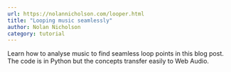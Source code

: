 ```yaml
---
url: https://nolannicholson.com/looper.html
title: "Looping music seamlessly"
author: Nolan Nicholson
category: tutorial
---
```


Learn how to analyse music to find seamless loop points in this blog post. The code is in Python but the concepts transfer easily to Web Audio.
